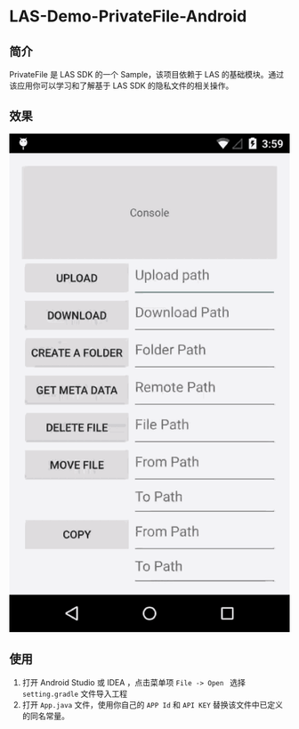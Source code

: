 # LAS-Demo-PrivateFile-Android

## 简介

PrivateFile 是 LAS SDK 的一个 Sample，该项目依赖于 LAS 的基础模块。通过该应用你可以学习和了解基于 LAS SDK 的隐私文件的相关操作。

## 效果

![capture](capture/privatefile.gif)

## 使用

1. 打开 Android Studio 或 IDEA ，点击菜单项 `File -> Open ` 选择 `setting.gradle` 文件导入工程
2. 打开 `App.java` 文件，使用你自己的 `APP Id` 和 `API KEY` 替换该文件中已定义的同名常量。

